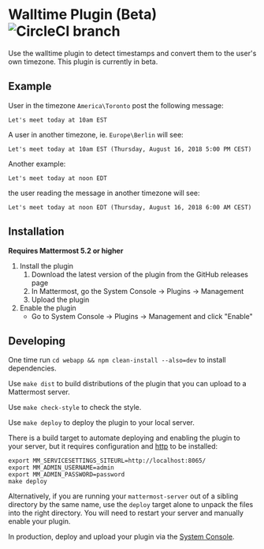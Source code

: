 # Walltime Plugin (Beta) ![CircleCI branch](https://img.shields.io/circleci/project/github/mattermost/mattermost-plugin-walltime/master.svg)

Use the walltime plugin to detect timestamps and convert them to the user's own timezone. This plugin is currently in beta.


## Example

User in the timezone `America\Toronto` post the following message:

```
Let's meet today at 10am EST
```

A user in another timezone, ie. `Europe\Berlin` will see:

```
Let's meet today at 10am EST (Thursday, August 16, 2018 5:00 PM CEST)
```

Another example:

```
Let's meet today at noon EDT
```

the user reading the message in another timezone will see:

```
Let's meet today at noon EDT (Thursday, August 16, 2018 6:00 AM CEST)
```

## Installation

__Requires Mattermost 5.2 or higher__

1. Install the plugin
    1. Download the latest version of the plugin from the GitHub releases page
    2. In Mattermost, go the System Console -> Plugins -> Management
    3. Upload the plugin
2. Enable the plugin
    * Go to System Console -> Plugins -> Management and click "Enable"

## Developing

One time run `cd webapp && npm clean-install --also=dev` to install dependencies.

Use `make dist` to build distributions of the plugin that you can upload to a Mattermost server.

Use `make check-style` to check the style.

Use `make deploy` to deploy the plugin to your local server.

There is a build target to automate deploying and enabling the plugin to your server, but it requires configuration and [http](https://httpie.org/) to be installed:
```
export MM_SERVICESETTINGS_SITEURL=http://localhost:8065/
export MM_ADMIN_USERNAME=admin
export MM_ADMIN_PASSWORD=password
make deploy
```

Alternatively, if you are running your `mattermost-server` out of a sibling directory by the same name, use the `deploy` target alone to  unpack the files into the right directory. You will need to restart your server and manually enable your plugin.

In production, deploy and upload your plugin via the [System Console](https://about.mattermost.com/default-plugin-uploads).
